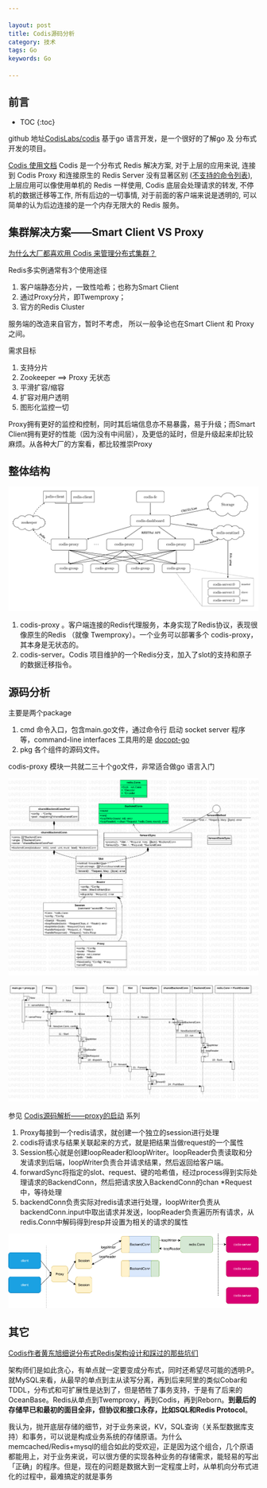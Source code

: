 ```yaml
---

layout: post
title: Codis源码分析
category: 技术
tags: Go
keywords: Go

---
```


## 前言

* TOC
{:toc}

github 地址[CodisLabs/codis](https://github.com/CodisLabs/codis) 基于go 语言开发，是一个很好的了解go 及 分布式开发的项目。

[Codis 使用文档](https://github.com/CodisLabs/codis/blob/release3.2/doc/tutorial_zh.md)
Codis 是一个分布式 Redis 解决方案, 对于上层的应用来说, 连接到 Codis Proxy 和连接原生的 Redis Server 没有显著区别 ([不支持的命令列表](https://github.com/CodisLabs/codis/blob/release3.2/doc/unsupported_cmds.md)), 上层应用可以像使用单机的 Redis 一样使用, Codis 底层会处理请求的转发, 不停机的数据迁移等工作, 所有后边的一切事情, 对于前面的客户端来说是透明的, 可以简单的认为后边连接的是一个内存无限大的 Redis 服务。

## 集群解决方案——Smart Client VS Proxy

[为什么大厂都喜欢用 Codis 来管理分布式集群？](https://juejin.im/post/5c132b076fb9a04a08218eef)

Redis多实例通常有3个使用途径

1. 客户端静态分片，一致性哈希；也称为Smart Client
2. 通过Proxy分片，即Twemproxy；
3. 官方的Redis Cluster

服务端的改造来自官方，暂时不考虑， 所以一般争论也在Smart Client 和 Proxy 之间。

需求目标

1. 支持分片
2. Zookeeper ==> Proxy 无状态
3. 平滑扩容/缩容
4. 扩容对用户透明
5. 图形化监控一切

Proxy拥有更好的监控和控制，同时其后端信息亦不易暴露，易于升级；而Smart Client拥有更好的性能（因为没有中间层），及更低的延时，但是升级起来却比较麻烦。从各种大厂的方案看，都比较推崇Proxy

## 整体结构

![](/public/upload/go/codis_architecture.png)

1. codis-proxy 。客户端连接的Redis代理服务，本身实现了Redis协议，表现很像原生的Redis （就像 Twemproxy）。一个业务可以部署多个 codis-proxy，其本身是无状态的。
2. codis-server。Codis 项目维护的一个Redis分支，加入了slot的支持和原子的数据迁移指令。

## 源码分析

主要是两个package

1. cmd 命令入口，包含main.go文件，通过命令行 启动 socket server 程序等，command-line interfaces 工具用的是 [docopt-go](https://github.com/docopt/docopt.go)
2. pkg 各个组件的源码文件。 

codis-proxy 模块一共就二三十个go文件，非常适合做go 语言入门

![](/public/upload/go/codis_class_diagram.png)

![](/public/upload/go/codis_sequence_diagram.png)


参见 [Codis源码解析——proxy的启动](https://blog.csdn.net/antony9118/article/details/75268358) 系列

1. Proxy每接到一个redis请求，就创建一个独立的session进行处理
2. codis将请求与结果关联起来的方式，就是把结果当做request的一个属性
3. Session核心就是创建loopReader和loopWriter。loopReader负责读取和分发请求到后端，loopWriter负责合并请求结果，然后返回给客户端。
4. forwardSync将指定的slot、request、键的哈希值，经过process得到实际处理请求的BackendConn，然后把请求放入BackendConn的chan *Request中，等待处理
5. backendConn负责实际对redis请求进行处理，loopWriter负责从backendConn.input中取出请求并发送，loopReader负责遍历所有请求，从redis.Conn中解码得到resp并设置为相关的请求的属性

![](/public/upload/go/codis_framework.png)

## 其它

[Codis作者黄东旭细说分布式Redis架构设计和踩过的那些坑们](https://my.oschina.net/u/658658/blog/500499)

架构师们是如此贪心，有单点就一定要变成分布式，同时还希望尽可能的透明:P。就MySQL来看，从最早的单点到主从读写分离，再到后来阿里的类似Cobar和TDDL，分布式和可扩展性是达到了，但是牺牲了事务支持，于是有了后来的OceanBase。Redis从单点到Twemproxy，再到Codis，再到Reborn。**到最后的存储早已和最初的面目全非，但协议和接口永存，比如SQL和Redis Protocol**。

我认为，抛开底层存储的细节，对于业务来说，KV，SQL查询（关系型数据库支持）和事务，可以说是构成业务系统的存储原语。为什么memcached/Redis+mysql的组合如此的受欢迎，正是因为这个组合，几个原语都能用上，对于业务来说，可以很方便的实现各种业务的存储需求，能轻易的写出「正确」的程序。但是，现在的问题是数据大到一定程度上时，从单机向分布式进化的过程中，最难搞定的就是事务




